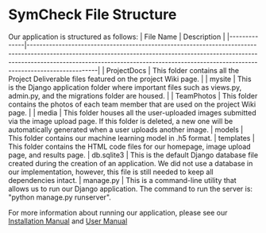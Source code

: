 # SymCheck File Structure
Our application is structured as follows:
| File Name   | Description                                                            |
|--------------|----------------------------------------------------------------------------------------------------------------------------------------------------------------------------------------------------------------------------------------------------------------|
| ProjectDocs      | This folder contains all the Project Deliverable files featured on the project Wiki page.                                                                                                                                                        |
| mysite     | This is the Django application folder where important files such as views.py, admin.py, and the migrations folder are housed.                                                                                                                                             |
| TeamPhotos   | This folder contains the photos of each team member that are used on the project Wiki page.                                                                                                                              |
| media | This folder houses all the user-uploaded images submitted via the image upload page. If this folder is deleted, a new one will be automatically generated when a user uploads another image. 
| models | This folder contains our machine learning model in .h5 format.
| templates | This folder contains the HTML code files for our homepage, image upload page, and results page. 
| db.sqlite3 | This is the default Django database file created during the creation of an application. We did not use a database in our implementation, however, this file is still needed to keep all dependencies intact.
| manage.py | This is a command-line utility that allows us to run our Django application. The command to run the server is: "python manage.py runserver".

For more information about running our application, please see our [Installation Manual](https://github.com/jazzymaya/HiddenAgility/blob/master/ProjectDocs/Artifacts/SymCheck%20Installation%20Manual.pdf) and [User Manual](https://github.com/jazzymaya/HiddenAgility/blob/master/ProjectDocs/Artifacts/SymCheck%20User%20Manual.pdf)
